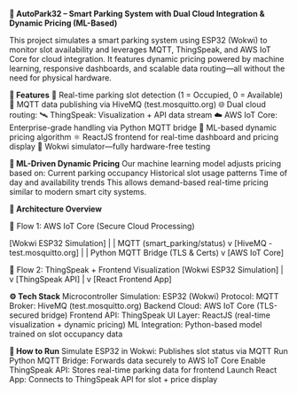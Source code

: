 **🚗 AutoPark32 – Smart Parking System with Dual Cloud Integration & Dynamic Pricing (ML-Based)**



This project simulates a smart parking system using ESP32 (Wokwi) to monitor slot availability and leverages MQTT, ThingSpeak, and AWS IoT Core for cloud integration. It features dynamic pricing powered by machine learning, responsive dashboards, and scalable data routing—all without the need for physical hardware.

**📌 Features**
🔄 Real-time parking slot detection (1 = Occupied, 0 = Available)
📡 MQTT data publishing via HiveMQ (test.mosquitto.org)
🌐 Dual cloud routing:
🛰️ ThingSpeak: Visualization + API data stream
☁️ AWS IoT Core: Enterprise-grade handling via Python MQTT bridge
🧠 ML-based dynamic pricing algorithm
⚛️ ReactJS frontend for real-time dashboard and pricing display
🧪 Wokwi simulator—fully hardware-free testing

**🧠 ML-Driven Dynamic Pricing**
Our machine learning model adjusts pricing based on:
Current parking occupancy
Historical slot usage patterns
Time of day and availability trends
This allows demand-based real-time pricing similar to modern smart city systems.

**🧩 Architecture Overview**

🔁 Flow 1: AWS IoT Core (Secure Cloud Processing)

[Wokwi ESP32 Simulation]
        |
        | MQTT (smart_parking/status)
        v
[HiveMQ - test.mosquitto.org]
        |
        | Python MQTT Bridge (TLS & Certs)
        v
[AWS IoT Core]

🔁 Flow 2: ThingSpeak + Frontend Visualization
[Wokwi ESP32 Simulation]
        |
        v
[ThingSpeak API]
        |
        v
[React Frontend App]

**⚙️ Tech Stack**
Microcontroller Simulation: ESP32 (Wokwi)
Protocol: MQTT
Broker: HiveMQ (test.mosquitto.org)
Backend Cloud: AWS IoT Core (TLS-secured bridge)
Frontend API: ThingSpeak
UI Layer: ReactJS (real-time visualization + dynamic pricing)
ML Integration: Python-based model trained on slot occupancy data

**🚀 How to Run**
Simulate ESP32 in Wokwi: Publishes slot status via MQTT
Run Python MQTT Bridge: Forwards data securely to AWS IoT Core
Enable ThingSpeak API: Stores real-time parking data for frontend
Launch React App: Connects to ThingSpeak API for slot + price display
